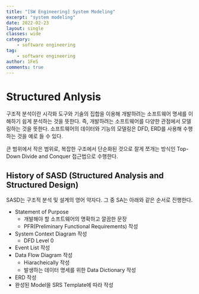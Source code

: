 ```yaml
---
title: "[SW Engineering] System Modeling"
excerpt: "system modeling"
date: 2022-02-23
layout: single
classes: wide
category:
    - software engineering
tag:
    - software engineering
author: 1FeS
comments: true
---
```


# Structured Anlysis

구조적 분석이란 시각화 도구와 기술의 집합을 이용해 개발하려는 소프트웨어 명세를 이해하기 쉽게 분석하는 것을 뜻한다. 즉, 개발하려는 소프트웨어를 다양한 관점에서 모델링하는 것을 뜻한다. 소프트웨어의 데이터와 기능의 모델링은 DFD, ERD를 사용해 수행하는 것을 예로 들 수 있다.

큰 범위에서 작은 범위로, 복잡한 구조에서 단순화된 것으로 잘게 쪼개는 방식인 Top-Down Divide and Conquer 접근법으로 수행한다.

## History of SASD (Structured Analysis and Structured Design)

SASD는 구조적 분석 및 설계의 영어 약자다. 그 중 SA는 아래와 같은 순서로 진행한다.

- Statement of Purpose
    - 개발해야 할 소프트웨어의 명확하고 깔끔한 문장
    - PFR(Preliminary Functional Requirements) 작성
- System Context Diagram 작성
    - DFD Level 0
- Event List 작성
- Data Flow Diagram 작성
    - Hiaracheically 작성
    - 발생하는 데이터 명세를 위한 Data Dictionary 작성
- ERD 작성
- 완성된 Model을 SRS Template에 따라 작성

